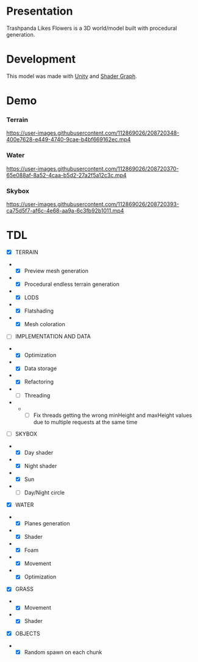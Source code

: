 # Presentation

Trashpanda Likes Flowers is a 3D world/model built with procedural generation.

# Development

This model was made with [Unity](https://unity.com/fr) and [Shader Graph](https://unity.com/fr/features/shader-graph).

# Demo

### Terrain

https://user-images.githubusercontent.com/112869026/208720348-400e7628-e449-4740-9cae-b4bf669162ec.mp4

### Water

https://user-images.githubusercontent.com/112869026/208720370-65e088af-8a52-4caa-b5d2-27a2f5a12c3c.mp4

### Skybox

https://user-images.githubusercontent.com/112869026/208720393-ca75d5f7-af6c-4e68-aa9a-6c3fb92b1011.mp4

# TDL

- [x] TERRAIN
- - [x] Preview mesh generation
- - [x] Procedural endless terrain generation
- - [x] LODS
- - [x] Flatshading
- - [x] Mesh coloration

- [ ] IMPLEMENTATION AND DATA
- - [x] Optimization
- - [x] Data storage
- - [x] Refactoring
- - [ ] Threading
- - - [ ] Fix threads getting the wrong minHeight and maxHeight values due to multiple requests at the same time

- [ ] SKYBOX
- - [x] Day shader
- - [x] Night shader
- - [x] Sun
- - [ ] Day/Night circle

- [x] WATER
- - [x] Planes generation
- - [x] Shader
- - [x] Foam
- - [x] Movement
- - [x] Optimization

- [x] GRASS
- - [x] Movement
- - [x] Shader

- [x] OBJECTS
- - [x] Random spawn on each chunk
